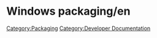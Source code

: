 # Windows packaging/en
 

[Category:Packaging](Category:Packaging.md) [Category:Developer Documentation](Category:Developer_Documentation.md)
